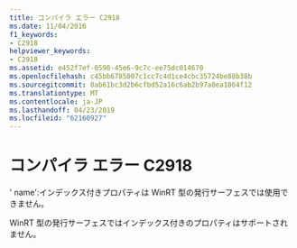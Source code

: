 ```yaml
---
title: コンパイラ エラー C2918
ms.date: 11/04/2016
f1_keywords:
- C2918
helpviewer_keywords:
- C2918
ms.assetid: e452f7ef-0590-45e6-9c7c-ee75dc014670
ms.openlocfilehash: c45bb6785007c1cc7c4d1ce4cbc35724be88b38b
ms.sourcegitcommit: 0ab61bc3d2b6cfbd52a16c6ab2b97a8ea1864f12
ms.translationtype: MT
ms.contentlocale: ja-JP
ms.lasthandoff: 04/23/2019
ms.locfileid: "62160927"
---
```

# <a name="compiler-error-c2918"></a>コンパイラ エラー C2918

' name':インデックス付きプロパティは WinRT 型の発行サーフェスでは使用できません。

WinRT 型の発行サーフェスではインデックス付きのプロパティはサポートされません。